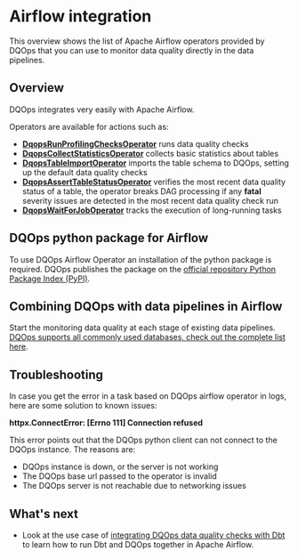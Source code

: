 # Airflow integration
This overview shows the list of Apache Airflow operators provided by DQOps that you can use to monitor data quality directly in the data pipelines. 

## Overview

DQOps integrates very easily with Apache Airflow. 

Operators are available for actions such as:

- **[DqopsRunProfilingChecksOperator](./run-checks-operator.md)** runs data quality checks
- **[DqopsCollectStatisticsOperator](./collect-statistics-operator.md)** collects basic statistics about tables
- **[DqopsTableImportOperator](./table-import-operator.md)** imports the table schema to DQOps, 
  setting up the default data quality checks
- **[DqopsAssertTableStatusOperator](./table-status-operator.md)** verifies the most recent data quality status of a table,
  the operator breaks DAG processing if any **fatal** severity issues are detected in the most recent data quality check run 
- **[DqopsWaitForJobOperator](./wait-for-job-operator.md)** tracks the execution of long-running tasks


## DQOps python package for Airflow

To use DQOps Airflow Operator an installation of the python package is required.
DQOps publishes the package on the [official repository Python Package Index (PyPI)](https://pypi.org/project/dqops/). 


## Combining DQOps with data pipelines in Airflow

Start the monitoring data quality at each stage of existing data pipelines.
[DQOps supports all commonly used databases, check out the complete list here](../../data-sources/index.md).


## Troubleshooting 

In case you get the error in a task based on DQOps airflow operator in logs, here are some solution to known issues: 

**httpx.ConnectError: [Errno 111] Connection refused**

This error points out that the DQOps python client can not connect to the DQOps instance. The reasons are:

- DQOps instance is down, or the server is not working
- The DQOps base url passed to the operator is invalid 
- The DQOps server is not reachable due to networking issues 


## What's next
- Look at the use case of [integrating DQOps data quality checks with Dbt](../dbt/index.md) to learn how to run Dbt and DQOps together in Apache Airflow.
